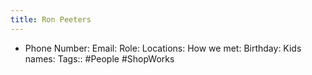```yaml
---
title: Ron Peeters
---
```


- Phone Number:
Email:
Role:
Locations:
How we met:
Birthday:
Kids names:
Tags:: #People #ShopWorks
